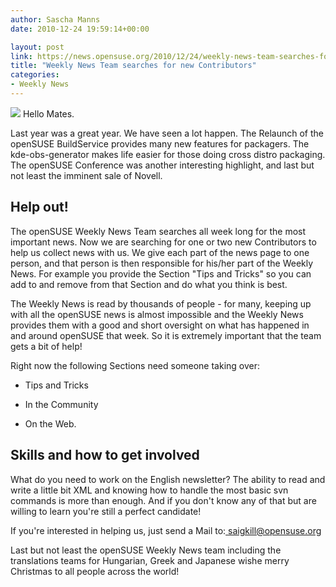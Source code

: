 ```yaml
---
author: Sascha Manns
date: 2010-12-24 19:59:14+00:00

layout: post
link: https://news.opensuse.org/2010/12/24/weekly-news-team-searches-for-new-contributor/
title: "Weekly News Team searches for new Contributors"
categories:
- Weekly News
---
```

![](http://images.pixelio.de/data/media/51/sterre_22_wr_Large.jpg)
Hello Mates.

Last year was a great year. We have seen a lot happen. The Relaunch of the openSUSE BuildService provides many new features for packagers. The kde-obs-generator makes life easier for those doing cross distro packaging. The openSUSE Conference was another interesting highlight, and last but not least the imminent sale of Novell.



## Help out!



The openSUSE Weekly News Team searches all week long for the most important news. Now we are searching for one or two new Contributors to help us collect news with us. We give each part of the news page to one person, and that person is then responsible for his/her part of the Weekly News. For example you provide the Section "Tips and Tricks" so you can add to and remove from that Section and do what you think is best.

The Weekly News is read by thousands of people - for many, keeping up with all the openSUSE news is almost impossible and the Weekly News provides them with a good and short oversight on what has happened in and around openSUSE that week. So it is extremely important that the team gets a bit of help!

Right now  the following Sections need someone taking over:



	
  * Tips and Tricks

	
  * In the Community

	
  * On the Web.





## Skills and how to get involved


What do you need to work on the English newsletter? The ability to read and write a little bit XML and knowing how to handle the most basic svn commands is more than enough. And if  you don't know any of that but are willing to learn you're still a perfect candidate!

If you're interested in helping us, just send a Mail to:[ saigkill@opensuse.org](mailto:saigkill@opensuse.org)

Last but not least the openSUSE Weekly News team including the translations teams for Hungarian, Greek and Japanese wishe merry Christmas to all people across the world!		
